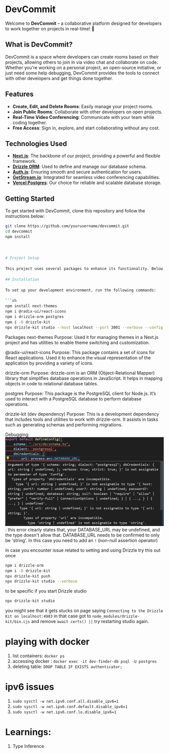 # DevCommit

Welcome to **DevCommit** – a collaborative platform designed for developers to work together on projects in real-time! 🚀

## What is DevCommit?

DevCommit is a space where developers can create rooms based on their projects, allowing others to join in via video chat and collaborate on code. Whether you're working on a personal project, an open-source initiative, or just need some help debugging, DevCommit provides the tools to connect with other developers and get things done together.

## Features

- **Create, Edit, and Delete Rooms**: Easily manage your project rooms.
- **Join Public Rooms**: Collaborate with other developers on open projects.
- **Real-Time Video Conferencing**: Communicate with your team while coding together.
- **Free Access**: Sign in, explore, and start collaborating without any cost.

## Technologies Used

- **[Next.js](https://nextjs.org/)**: The backbone of our project, providing a powerful and flexible framework.
- **[Drizzle ORM](https://github.com/drizzle-team/drizzle-orm)**: Used to define and manage our database schema.
- **[Auth.js](https://authjs.dev/)**: Ensuring smooth and secure authentication for users.
- **[GetStream.io](https://getstream.io/)**: Integrated for seamless video conferencing capabilities.
- **[Vercel Postgres](https://vercel.com/postgres)**: Our choice for reliable and scalable database storage.

## Getting Started

To get started with DevCommit, clone this repository and follow the instructions below:

```bash
git clone https://github.com/yourusername/devcommit.git
cd devcommit
npm install



# Project Setup

This project uses several packages to enhance its functionality. Below is a list of all the packages installed along with their purpose.

## Installation

To set up your development environment, run the following commands:

```sh
npm install next-themes
npm i @radix-ui/react-icons
npm i drizzle-orm postgres
npm i -D drizzle-kit
npx drizzle-kit studio --host localhost --port 3001 --verbose --config drizzle.config.ts
```

Packages
next-themes
Purpose: Used it for managing themes in a Next.js project and has utilities to enable theme switching and customization.

@radix-ui/react-icons
Purpose: This package contains a set of icons for React applications. Used it to enhance the visual representation of the application by providing a variety of icons.

drizzle-orm
Purpose: drizzle-orm is an ORM (Object-Relational Mapper) library that simplifies database operations in JavaScript. It helps in mapping objects in code to relational database tables.

postgres
Purpose: This package is the PostgreSQL client for Node.js. It’s used to interact with a PostgreSQL database to perform database operations.

drizzle-kit (dev dependency)
Purpose: This is a development dependency that includes tools and utilities to work with drizzle-orm. It assists in tasks such as generating schemas and performing migrations.


Debugging: 
![alt text](image.png) : this error clearly states that, your DATABASE_URL may be undefined, and the type doesn't allow that. DATABASE_URL needs to be confirmed to only be 'string'. In this case you need to add an `!` (non-null assertion operator)

In case you encounter issue related to setting and using Drizzle
try this out once 

```sh
npm i drizzle-orm
npm i -D drizzle-kit
npx drizzle-kit push
npx drizzle-kit studio --verbose
```
to be specific if you start Drizzle studio 
```sh
npx drizzle-kit studio
```
you might see that it gets stucks on page saying `Connecting to the Drizzle Kit on localhost:4983` in that case got to `node_modules/drizzle-kit/bin.cjs` and remove `await certs() ||` try restarting studio again.


# playing with docker
1. list containers: `docker ps`
2. accessing docker : `docker exec -it dev-finder-db psql -U postgres`
3. deleting table: `DROP TABLE IF EXISTS authenticator;`

# ipv6 issues
1. `sudo sysctl -w net.ipv6.conf.all.disable_ipv6=1`
2. `sudo sysctl -w net.ipv6.conf.default.disable_ipv6=1`
3. `sudo sysctl -w net.ipv6.conf.lo.disable_ipv6=1`

# Learnings:
1. Type Inference